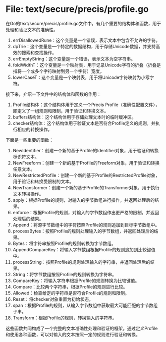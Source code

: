 # File: text/secure/precis/profile.go

在Go的text/secure/precis/profile.go文件中，有几个重要的结构体和函数，用于处理和验证文本的准确性。

1. errDisallowedRune：这个变量是一个错误，表示文本中包含不允许的字符。
2. dpTrie：这个变量是一个特定的数据结构，用于存储Unicode数据，并支持高效的搜索和查找操作。
3. errEmptyString：这个变量是一个错误，表示文本为空字符串。
4. foldWidthT：这个变量是一个映射表，用于记录Unicode字符的折叠（折叠是指将一个或多个字符映射到另一个字符）宽度。
5. lowerCaseT：这个变量是一个映射表，用于将Unicode字符映射为小写字符。

接下来，介绍一下文件中的结构体和函数的作用：

1. Profile结构体：这个结构体用于定义一个Precis Profile（准确性配置文件），即定义了一组规则和限制，用于验证和转换文本。
2. buffers结构体：这个结构体用于存储处理文本时的临时缓冲区。
3. checker结构体：这个结构体用于验证文本是否符合Profile定义的规则，并执行相应的转换操作。

下面是一些重要的函数：
1. NewIdentifier：创建一个新的基于Profile的Identifier对象，用于验证和转换标识符文本。
2. NewFreeform：创建一个新的基于Profile的Freeform对象，用于验证和转换任意文本。
3. NewRestrictedProfile：创建一个新的基于Profile的RestrictedProfile对象，用于验证和转换受限制的文本。
4. NewTransformer：创建一个新的基于Profile的Transformer对象，用于执行文本转换操作。
5. apply：根据Profile的规则，对输入的字节数组进行操作，并返回处理后的结果。
6. enforce：根据Profile的规则，对输入的字节数组作出更严格的限制，并返回处理后的结果。
7. Append：将源字节数组中的字符按照Profile的规则追加到目标字节数组中。
8. processBytes：按照Profile的规则处理输入的字节数组，并返回处理后的结果。
9. Bytes：将字符串按照Profile的规则转换为字节数组。
10. AppendCompareKey：将输入字节数组根据Profile的规则追加到比较键值中。
11. processString：按照Profile的规则处理输入的字符串，并返回处理后的结果。
12. String：将字节数组按照Profile的规则转换为字符串。
13. CompareKey：将输入字符串根据Profile的规则转换为比较键值。
14. Compare：比较两个字符串，根据Profile的规则进行比较。
15. Allowed：检查给定的字符串是否符合Profile的规则和限制。
16. Reset：将checker对象重置为初始状态。
17. span：根据Profile的规则，从输入字节数组中获取最大可能匹配的字节数组子串。
18. Transform：根据Profile的规则，转换输入的字符串。

这些函数共同构成了一个完整的文本准确性处理和验证的框架。通过定义Profile和使用各种函数，可以对输入的文本按照一定的规则进行验证和转换。

